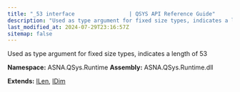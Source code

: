 ```yaml
---
title: "_53 interface                 | QSYS API Reference Guide"
description: "Used as type argument for fixed size types, indicates a length of 53  "
last_modified_at: 2024-07-29T23:16:57Z
sitemap: false
---
```


Used as type argument for fixed size types, indicates a length of 53 

**Namespace:** ASNA.QSys.Runtime
**Assembly:** ASNA.QSys.Runtime.dll

**Extends:** [ILen](/reference/runtime/qsys-runtime/i-len.html), [IDim](/reference/runtime/qsys-runtime/i-dim.html)
<br>
<br>
